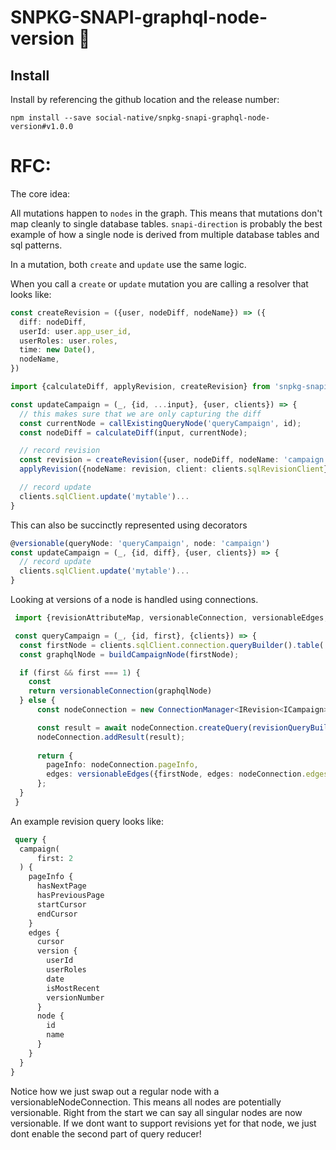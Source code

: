 # SNPKG-SNAPI-graphql-node-version :twisted_rightwards_arrows:

## Install

Install by referencing the github location and the release number:

```
npm install --save social-native/snpkg-snapi-graphql-node-version#v1.0.0
```

# RFC:

The core idea:

All mutations happen to `nodes` in the graph. This means that mutations don't map cleanly to single database tables. `snapi-direction` is probably the best example of how a single node is derived from multiple database tables and sql patterns.

In a mutation, both `create` and `update` use the same logic.

When you call a `create` or `update` mutation you are calling a resolver that looks like:

```typescript
const createRevision = ({user, nodeDiff, nodeName}) => ({
  diff: nodeDiff,
  userId: user.app_user_id,
  userRoles: user.roles,
  time: new Date(),
  nodeName,
})

import {calculateDiff, applyRevision, createRevision} from 'snpkg-snapi-revision';

const updateCampaign = (_, {id, ...input}, {user, clients}) => {
  // this makes sure that we are only capturing the diff
  const currentNode = callExistingQueryNode('queryCampaign', id);
  const nodeDiff = calculateDiff(input, currentNode);

  // record revision
  const revision = createRevision({user, nodeDiff, nodeName: 'campaign'});
  applyRevision({nodeName: revision, client: clients.sqlRevisionClient});

  // record update
  clients.sqlClient.update('mytable')...
}
```


This can also be succinctly represented using decorators 

```typescript
@versionable(queryNode: 'queryCampaign', node: 'campaign')
const updateCampaign = (_, {id, diff}, {user, clients}) => {
  // record update
  clients.sqlClient.update('mytable')...
}
```

Looking at versions of a node is handled using connections.


```typescript
 import {revisionAttributeMap, versionableConnection, versionableEdges, revisionQueryBuilder} from 'snpkg-snapi-revision';

 const queryCampaign = (_, {id, first}, {clients}) => {
  const firstNode = clients.sqlClient.connection.queryBuilder().table('campaign').where({id}).first()
  const graphqlNode = buildCampaignNode(firstNode);

  if (first && first === 1) {
    const 
    return versionableConnection(graphqlNode)
  } else {
      const nodeConnection = new ConnectionManager<IRevision<ICampaign>>(input, revisionAttributeMap);

      const result = await nodeConnection.createQuery(revisionQueryBuilder({node: 'campaign', client: clients.sqlRevisionClient}));
      nodeConnection.addResult(result);
      
      return {
        pageInfo: nodeConnection.pageInfo,
        edges: versionableEdges({firstNode, edges: nodeConnection.edges, nodeTransformer: buildCampaigNode})
      };
  }
 }
```

An example revision query looks like:

```graphql
 query {
  campaign(
      first: 2
  ) {
    pageInfo {
      hasNextPage
      hasPreviousPage
      startCursor
      endCursor
    }
    edges {
      cursor
      version {
        userId
        userRoles
        date
        isMostRecent
        versionNumber
      }
      node {
        id
        name
      }
    }
  }
}
```


Notice how we just swap out a regular node with a versionableNodeConnection. This means all nodes are potentially versionable. Right from the start we can say all singular nodes are now versionable. If we dont want to support revisions yet for that node, we just dont enable the second part of query reducer!
